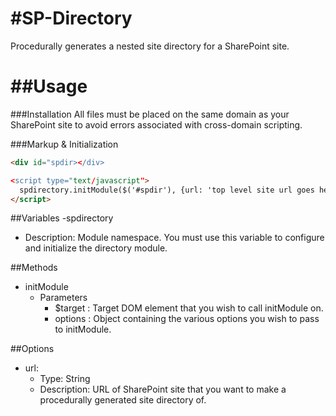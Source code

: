 #SP-Directory
============

Procedurally generates a nested site directory for a SharePoint site.

##Usage
============
###Installation
All files must be placed on the same domain as your SharePoint site to avoid errors associated with cross-domain scripting.

###Markup & Initialization
```HTML
<div id="spdir></div>

<script type="text/javascript">
  spdirectory.initModule($('#spdir'), {url: 'top level site url goes here'});
</script>
```

##Variables
-spdirectory
  - Description: Module namespace.  You must use this variable to configure and initialize the directory module.

##Methods
- initModule
  - Parameters
    - $target : Target DOM element that you wish to call initModule on.
    - options : Object containing the various options you wish to pass to initModule.

##Options
- url: 
  - Type: String
  - Description: URL of SharePoint site that you want to make a procedurally generated site directory of.
